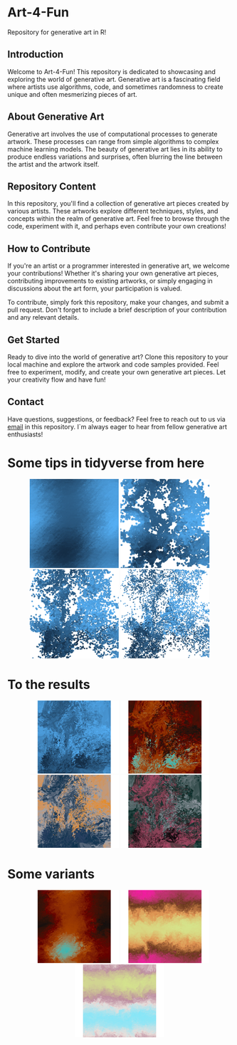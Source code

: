# Art-4-Fun

Repository for generative art in R!

## Introduction

Welcome to Art-4-Fun! This repository is dedicated to showcasing and exploring the world of generative art. Generative art is a fascinating field where artists use algorithms, code, and sometimes randomness to create unique and often mesmerizing pieces of art.

## About Generative Art

Generative art involves the use of computational processes to generate artwork. These processes can range from simple algorithms to complex machine learning models. The beauty of generative art lies in its ability to produce endless variations and surprises, often blurring the line between the artist and the artwork itself.

## Repository Content

In this repository, you'll find a collection of generative art pieces created by various artists. These artworks explore different techniques, styles, and concepts within the realm of generative art. Feel free to browse through the code, experiment with it, and perhaps even contribute your own creations!

## How to Contribute

If you're an artist or a programmer interested in generative art, we welcome your contributions! Whether it's sharing your own generative art pieces, contributing improvements to existing artworks, or simply engaging in discussions about the art form, your participation is valued.

To contribute, simply fork this repository, make your changes, and submit a pull request. Don't forget to include a brief description of your contribution and any relevant details.

## Get Started

Ready to dive into the world of generative art? Clone this repository to your local machine and explore the artwork and code samples provided. Feel free to experiment, modify, and create your own generative art pieces. Let your creativity flow and have fun!

## Contact

Have questions, suggestions, or feedback? Feel free to reach out to us via [email](sgonzalezve@unal.edu.co) in this repository. I`m always eager to hear from fellow generative art enthusiasts!

# Some tips in tidyverse from here
<p align="center">
  <img src="art4fun/gganim_plot0001.png" alt="screenshot 1" width="200"/>
  <img src="art4fun/gganim_plot0030.png" alt="screenshot 2" width="200"/>
  <img src="art4fun/gganim_plot0059.png" alt="screenshot 3" width="200"/>
  <img src="art4fun/gganim_plot0080.png" alt="screenshot 4" width="200"/>
</p>

# To the results
<p align="center">
  <img src="art4fun/blue-time.png" alt="screenshot 1" width="200"/>
  <img src="art4fun/red-time.png" alt="screenshot 1" width="200"/>
  <img src="art4fun/g8-time.png" alt="screenshot 2" width="200"/>
  <img src="art4fun/g9-time.png" alt="screenshot 3" width="200"/>
</p>

# Some variants
<p align="center">
  <img src="art4fun/variants-01.png" alt="screenshot 2" width="200"/>
  <img src="art4fun/variants-02.png" alt="screenshot 3" width="200"/>
  <img src="art4fun/variants-03.png" alt="screenshot 4" width="200"/>
</p>
